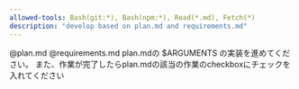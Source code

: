 ```yaml
---
allowed-tools: Bash(git:*), Bash(npm:*), Read(*.md), Fetch(*)
description: "develop based on plan.md and requirements.md"
---
```


@plan.md @requirements.md 
plan.mdの $ARGUMENTS の実装を進めてください。
また、作業が完了したらplan.mdの該当の作業のcheckboxにチェックを入れてください
